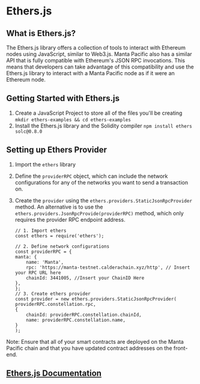 # Ethers.js

## What is Ethers.js?

The Ethers.js library offers a collection of tools to interact with Ethereum nodes using JavaScript, similar to Web3.js. Manta Pacific also has a similar API that is fully compatible with Ethereum's JSON RPC invocations. This means that developers can take advantage of this compatibility and use the Ethers.js library to interact with a Manta Pacific node as if it were an Ethereum node.

## Getting Started with Ethers.js

1. Create a JavaScript Project to store all of the files you'll be creating
   `mkdir ethers-examples && cd ethers-examples`
2. Install the Ethers.js library and the Solidity compiler
   `npm install ethers solc@0.8.0`

## Setting up Ethers Provider

1. Import the `ethers` library
2. Define the `providerRPC` object, which can include the network configurations for any of the networks you want to send a transaction on.
3. Create the `provider` using the `ethers.providers.StaticJsonRpcProvider` method. An alternative is to use the `ethers.providers.JsonRpcProvide(providerRPC)` method, which only requires the provider RPC endpoint address.

    ``` solidity
    // 1. Import ethers
    const ethers = require('ethers');

    // 2. Define network configurations
    const providerRPC = {
    manta: {
        name: 'Manta',
        rpc: 'https://manta-testnet.calderachain.xyz/http', // Insert your RPC URL here
        chainId: 3441005, //Insert your ChainID Here
    },
    };
    // 3. Create ethers provider
    const provider = new ethers.providers.StaticJsonRpcProvider(
    providerRPC.constellation.rpc,
    {
        chainId: providerRPC.constellation.chainId,
        name: providerRPC.constellation.name,
    }
    );
    ```

Note: Ensure that all of your smart contracts are deployed on the Manta Pacific chain and that you have updated contract addresses on the front-end.

## [Ethers.js Documentation](https://docs.ethers.org/v5/)